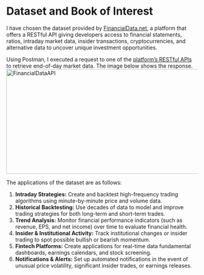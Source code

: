 # Dataset and Book of Interest
I have chosen the dataset provided by [FinancialData.net](https://financialdata.net), a platform that offers a RESTful API giving developers access to financial statements, ratios, intraday market data, insider transactions, cryptocurrencies, and alternative data to uncover unique investment opportunities.  

Using Postman, I executed a request to one of the [platform’s RESTful APIs](https://financialdata.net/documentation) to retrieve end-of-day market data. The image below shows the response.  
<img width="1377" height="275" alt="FinancialDataAPI" src="https://github.com/user-attachments/assets/adf8321c-6b3e-4106-bbbc-5354578f7e2e" />  

The applications of the dataset are as follows:  
1. **Intraday Strategies:** Create and backtest high-frequency trading algorithms using minute-by-minute price and volume data.  
2. **Historical Backtesting:** Use decades of data to model and improve trading strategies for both long-term and short-term trades.  
3. **Trend Analysis:** Monitor financial performance indicators (such as revenue, EPS, and net income) over time to evaluate financial health.  
4. **Insider & Institutional Activity:** Track institutional changes or insider trading to spot possible bullish or bearish momentum.  
5. **Fintech Platforms:** Create applications for real-time data fundamental dashboards, earnings calendars, and stock screening.  
6. **Notifications & Alerts:** Set up automated notifications in the event of unusual price volatility, significant insider trades, or earnings releases.  
